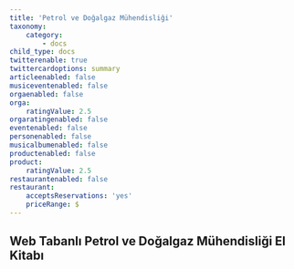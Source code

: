 ```yaml
---
title: 'Petrol ve Doğalgaz Mühendisliği'
taxonomy:
    category:
        - docs
child_type: docs
twitterenable: true
twittercardoptions: summary
articleenabled: false
musiceventenabled: false
orgaenabled: false
orga:
    ratingValue: 2.5
orgaratingenabled: false
eventenabled: false
personenabled: false
musicalbumenabled: false
productenabled: false
product:
    ratingValue: 2.5
restaurantenabled: false
restaurant:
    acceptsReservations: 'yes'
    priceRange: $
---
```


<h2 id="mcetoc_1c49svof60">Web Tabanlı Petrol ve Doğalgaz M&uuml;hendisliği El Kitabı</h2>